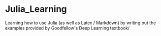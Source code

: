# Julia_Learning

Learning how to use Julia (as well as Latex / Markdown) by writing out the examples provided by Goodfellow's Deep Learning textbook/
